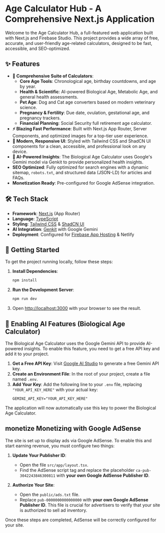 # Age Calculator Hub - A Comprehensive Next.js Application

Welcome to the Age Calculator Hub, a full-featured web application built with Next.js and Firebase Studio. This project provides a wide array of free, accurate, and user-friendly age-related calculators, designed to be fast, accessible, and SEO-optimized.

## ✨ Features

- **🚀 Comprehensive Suite of Calculators**:
  - **Core Age Tools**: Chronological age, birthday countdowns, and age by year.
  - **Health & Scientific**: AI-powered Biological Age, Metabolic Age, and general health assessments.
  - **Pet Age**: Dog and Cat age converters based on modern veterinary science.
  - **Pregnancy & Fertility**: Due date, ovulation, gestational age, and pregnancy trackers.
  - **Financial Planning**: Social Security full retirement age calculator.
- **⚡ Blazing Fast Performance**: Built with Next.js App Router, Server Components, and optimized images for a top-tier user experience.
- **🎨 Modern, Responsive UI**: Styled with Tailwind CSS and ShadCN UI components for a clean, accessible, and professional look on any device.
- **🧠 AI-Powered Insights**: The Biological Age Calculator uses Google's Gemini model via Genkit to provide personalized health insights.
- **SEO Optimized**: Fully optimized for search engines with a dynamic sitemap, `robots.txt`, and structured data (JSON-LD) for articles and FAQs.
- **Monetization Ready**: Pre-configured for Google AdSense integration.

## 🛠️ Tech Stack

- **Framework**: [Next.js](https://nextjs.org/) (App Router)
- **Language**: [TypeScript](https://www.typescriptlang.org/)
- **Styling**: [Tailwind CSS](https://tailwindcss.com/) & [ShadCN UI](https://ui.shadcn.com/)
- **AI Integration**: [Genkit](https://firebase.google.com/docs/genkit) with Google Gemini
- **Deployment**: Configured for [Firebase App Hosting](https://firebase.google.com/docs/app-hosting) & Netlify

## 🚀 Getting Started

To get the project running locally, follow these steps:

1.  **Install Dependencies**:
    ```bash
    npm install
    ```

2.  **Run the Development Server**:
    ```bash
    npm run dev
    ```

3.  Open [http://localhost:3000](http://localhost:3000) with your browser to see the result.

## 🤖 Enabling AI Features (Biological Age Calculator)

The Biological Age Calculator uses the Google Gemini API to provide AI-powered insights. To enable this feature, you need to get a free API key and add it to your project.

1.  **Get a Free API Key**: Visit [Google AI Studio](https://aistudio.google.com/app/apikey) to generate a free Gemini API key.
2.  **Create an Environment File**: In the root of your project, create a file named `.env`.
3.  **Add Your Key**: Add the following line to your `.env` file, replacing `"YOUR_API_KEY_HERE"` with your actual key:
    ```
    GEMINI_API_KEY="YOUR_API_KEY_HERE"
    ```

The application will now automatically use this key to power the Biological Age Calculator.

##  monetize Monetizing with Google AdSense

The site is set up to display ads via Google AdSense. To enable this and start earning revenue, you must configure two things:

1.  **Update Your Publisher ID**:
    - Open the file `src/app/layout.tsx`.
    - Find the AdSense script tag and replace the placeholder `ca-pub-3042243846300811` with **your own Google AdSense Publisher ID**.

2.  **Authorize Your Site**:
    - Open the `public/ads.txt` file.
    - Replace `pub-0000000000000000` with **your own Google AdSense Publisher ID**. This file is crucial for advertisers to verify that your site is authorized to sell ad inventory.

Once these steps are completed, AdSense will be correctly configured for your site.
